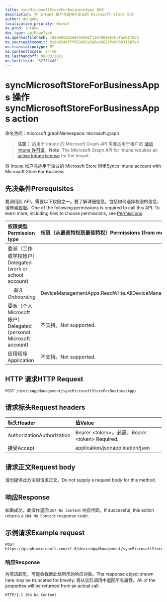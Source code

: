 ```yaml
---
title: syncMicrosoftStoreForBusinessApps 操作
description: 将 Intune 帐户与适用于企业的 Microsoft Store 同步
author: dougeby
localization_priority: Normal
ms.prod: intune
doc_type: apiPageType
ms.openlocfilehash: 7a9deb0ab2e84a4debf11040010bc65fad01f65b
ms.sourcegitcommit: 91d8454bfff853905e3a5e86623fcb06931507ed
ms.translationtype: MT
ms.contentlocale: zh-CN
ms.lasthandoff: 06/03/2021
ms.locfileid: "52732448"
---
```

# <a name="syncmicrosoftstoreforbusinessapps-action"></a><span data-ttu-id="d79b5-103">syncMicrosoftStoreForBusinessApps 操作</span><span class="sxs-lookup"><span data-stu-id="d79b5-103">syncMicrosoftStoreForBusinessApps action</span></span>

<span data-ttu-id="d79b5-104">命名空间：microsoft.graph</span><span class="sxs-lookup"><span data-stu-id="d79b5-104">Namespace: microsoft.graph</span></span>

> <span data-ttu-id="d79b5-105">**注意：** 适用于 Intune 的 Microsoft Graph API 需要适用于租户的 [活动 Intune 许可证](https://go.microsoft.com/fwlink/?linkid=839381)。</span><span class="sxs-lookup"><span data-stu-id="d79b5-105">**Note:** The Microsoft Graph API for Intune requires an [active Intune license](https://go.microsoft.com/fwlink/?linkid=839381) for the tenant.</span></span>

<span data-ttu-id="d79b5-106">将 Intune 帐户与适用于企业的 Microsoft Store 同步</span><span class="sxs-lookup"><span data-stu-id="d79b5-106">Syncs Intune account with Microsoft Store For Business</span></span>

## <a name="prerequisites"></a><span data-ttu-id="d79b5-107">先决条件</span><span class="sxs-lookup"><span data-stu-id="d79b5-107">Prerequisites</span></span>
<span data-ttu-id="d79b5-p101">要调用此 API，需要以下权限之一。要了解详细信息，包括如何选择权限的信息，请参阅[权限](/graph/permissions-reference)。</span><span class="sxs-lookup"><span data-stu-id="d79b5-p101">One of the following permissions is required to call this API. To learn more, including how to choose permissions, see [Permissions](/graph/permissions-reference).</span></span>

|<span data-ttu-id="d79b5-110">权限类型</span><span class="sxs-lookup"><span data-stu-id="d79b5-110">Permission type</span></span>|<span data-ttu-id="d79b5-111">权限（从最高特权到最低特权）</span><span class="sxs-lookup"><span data-stu-id="d79b5-111">Permissions (from most to least privileged)</span></span>|
|:---|:---|
|<span data-ttu-id="d79b5-112">委派（工作或学校帐户）</span><span class="sxs-lookup"><span data-stu-id="d79b5-112">Delegated (work or school account)</span></span>| 
| <span data-ttu-id="d79b5-113">&nbsp; &nbsp; _载入_</span><span class="sxs-lookup"><span data-stu-id="d79b5-113">&nbsp; &nbsp; _Onboarding_</span></span> | <span data-ttu-id="d79b5-114">DeviceManagementApps.ReadWrite.All</span><span class="sxs-lookup"><span data-stu-id="d79b5-114">DeviceManagementApps.ReadWrite.All</span></span>|
|<span data-ttu-id="d79b5-115">委派（个人 Microsoft 帐户）</span><span class="sxs-lookup"><span data-stu-id="d79b5-115">Delegated (personal Microsoft account)</span></span>|<span data-ttu-id="d79b5-116">不支持。</span><span class="sxs-lookup"><span data-stu-id="d79b5-116">Not supported.</span></span>|
|<span data-ttu-id="d79b5-117">应用程序</span><span class="sxs-lookup"><span data-stu-id="d79b5-117">Application</span></span>|<span data-ttu-id="d79b5-118">不支持。</span><span class="sxs-lookup"><span data-stu-id="d79b5-118">Not supported.</span></span>|

## <a name="http-request"></a><span data-ttu-id="d79b5-119">HTTP 请求</span><span class="sxs-lookup"><span data-stu-id="d79b5-119">HTTP Request</span></span>
<!-- {
  "blockType": "ignored"
}
-->
``` http
POST /deviceAppManagement/syncMicrosoftStoreForBusinessApps
```

## <a name="request-headers"></a><span data-ttu-id="d79b5-120">请求标头</span><span class="sxs-lookup"><span data-stu-id="d79b5-120">Request headers</span></span>
|<span data-ttu-id="d79b5-121">标头</span><span class="sxs-lookup"><span data-stu-id="d79b5-121">Header</span></span>|<span data-ttu-id="d79b5-122">值</span><span class="sxs-lookup"><span data-stu-id="d79b5-122">Value</span></span>|
|:---|:---|
|<span data-ttu-id="d79b5-123">Authorization</span><span class="sxs-lookup"><span data-stu-id="d79b5-123">Authorization</span></span>|<span data-ttu-id="d79b5-124">Bearer &lt;token&gt;。必需。</span><span class="sxs-lookup"><span data-stu-id="d79b5-124">Bearer &lt;token&gt; Required.</span></span>|
|<span data-ttu-id="d79b5-125">接受</span><span class="sxs-lookup"><span data-stu-id="d79b5-125">Accept</span></span>|<span data-ttu-id="d79b5-126">application/json</span><span class="sxs-lookup"><span data-stu-id="d79b5-126">application/json</span></span>|

## <a name="request-body"></a><span data-ttu-id="d79b5-127">请求正文</span><span class="sxs-lookup"><span data-stu-id="d79b5-127">Request body</span></span>
<span data-ttu-id="d79b5-128">请勿提供此方法的请求正文。</span><span class="sxs-lookup"><span data-stu-id="d79b5-128">Do not supply a request body for this method.</span></span>

## <a name="response"></a><span data-ttu-id="d79b5-129">响应</span><span class="sxs-lookup"><span data-stu-id="d79b5-129">Response</span></span>
<span data-ttu-id="d79b5-130">如果成功，此操作返回 `204 No Content` 响应代码。</span><span class="sxs-lookup"><span data-stu-id="d79b5-130">If successful, this action returns a `204 No Content` response code.</span></span>

## <a name="example-request"></a><span data-ttu-id="d79b5-131">示例请求</span><span class="sxs-lookup"><span data-stu-id="d79b5-131">Example request</span></span>

``` http
POST https://graph.microsoft.com/v1.0/deviceAppManagement/syncMicrosoftStoreForBusinessApps
```

### <a name="response"></a><span data-ttu-id="d79b5-132">响应</span><span class="sxs-lookup"><span data-stu-id="d79b5-132">Response</span></span>

<span data-ttu-id="d79b5-133">为简洁起见，可能会截断此处所示的响应对象。</span><span class="sxs-lookup"><span data-stu-id="d79b5-133">The response object shown here may be truncated for brevity.</span></span> <span data-ttu-id="d79b5-134">将从实际调用中返回所有属性。</span><span class="sxs-lookup"><span data-stu-id="d79b5-134">All of the properties will be returned from an actual call.</span></span>

``` http
HTTP/1.1 204 No Content
```









